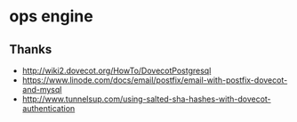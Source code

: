 # ops engine

## Thanks

- <http://wiki2.dovecot.org/HowTo/DovecotPostgresql>
- <https://www.linode.com/docs/email/postfix/email-with-postfix-dovecot-and-mysql>
- <http://www.tunnelsup.com/using-salted-sha-hashes-with-dovecot-authentication>
